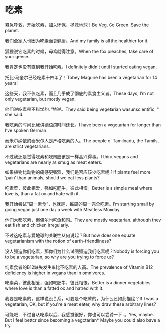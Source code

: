 # 吃素

<p><span class="chinese">紧急呼救，开始吃素，加入环保，拯救地球！</span><span class="english">Be Veg. Go Green. Save the planet.</span></p>

<p><span class="chinese">我们全家人也因为吃素而更健康。</span><span class="english">And my family is all the healthier for it.</span></p>

<p><span class="chinese">狐狸说它吃素的时候，母鸡就得注意。</span><span class="english">When the fox preaches, take care of your geese.</span></p>

<p><span class="chinese">我肯定也没有直到我开始吃素。</span><span class="english">I definitely didn’t until I started eating vegan.</span></p>

<p><span class="chinese">托比·马奎尔已经吃素十四年了！</span><span class="english">Tobey Maguire has been a vegetarian for 14 years!</span></p>

<p><span class="chinese">这些天，我不仅吃素，而且几乎成了彻底的素食主义者。</span><span class="english">These days, I’m not only vegetarian, but mostly vegan.</span></p>

<p><span class="chinese">他们说吃素是不科学的，”她说。</span><span class="english">They said being vegetarian wasunscientific, " she said.</span></p>

<p><span class="chinese">我吃素的时间比我讲德语的时间还长。</span><span class="english">I have been a vegetarian for longer than I’ve spoken German.</span></p>

<p><span class="chinese">泰米尔纳依的泰米尔人是严格吃素的人。</span><span class="english">The people of Tamilnadu, the Tamils, are strict vegetarians.</span></p>

<p><span class="chinese">不过我还是觉得吃素和吃肉应该是一样高兴得事。</span><span class="english">I think vegans and vegetarians are nearly as smug as meat eaters.</span></p>

<p><span class="chinese">如果植物比动物的痛感更强烈，我们是否应该少吃素呢？</span><span class="english">If plants feel more ‘pain’ than animals, should we eat less plants?</span></p>

<p><span class="chinese">吃素菜，彼此相爱，强如吃肥牛，彼此相恨。</span><span class="english">Better is a simple meal where love is, than a fat ox and hate with it.</span></p>

<p><span class="chinese">我开始尝试“周一素食”，也就是，每周的周一完全吃素。</span><span class="english">I’m starting small by going vegan just one day a week with Meatless Monday.</span></p>

<p><span class="chinese">他们大都吃素，但偶尔也吃鱼和鸡。</span><span class="english">They are mostly vegetarian, although they eat fish and chicken irregularly.</span></p>

<p><span class="chinese">不过这吃素与爱地球的关联性从何说起？</span><span class="english">But how does one equate vegetarianism with the notion of earth-friendliness?</span></p>

<p><span class="chinese">没人强迫你们吃素，那你们为什么试图强迫我们吃素呢？</span><span class="english">Nobody is forcing you to be a vegetarian, so why are you trying to force us?</span></p>

<p><span class="chinese">纯素食者的B12缺失发生率比不吃素的人高。</span><span class="english">The prevalence of Vitamin B12 deficiency is higher in vegans than in omnivores.</span></p>

<p><span class="chinese">吃素菜，彼此相爱，强如吃肥牛，彼此相恨。</span><span class="english">Better is a dinner vegetables where love is than a fatted ox and hatred with it.</span></p>

<p><span class="chinese">我要是吃素的，这样说没关系，可要是个吃荤的，为什么还如此描绘？</span><span class="english">If I was a vegetarian, OK, but if you're a meat eater, why draw these arbitrary lines?</span></p>

<p><span class="chinese">可能吧．不过自从吃素以后，我感觉很好，你也可以尝试一下．。</span><span class="english">Yes, maybe. But I feel bettcr since becoming a vegctarian* Maybe you could also bave a try.</span></p>

